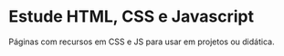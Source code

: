 # Estude HTML, CSS e Javascript
 Páginas com recursos em CSS e JS para usar em projetos ou didática.
